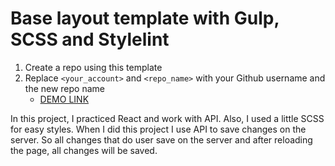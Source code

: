 # Base layout template with Gulp, SCSS and Stylelint
1. Create a repo using this template
1. Replace `<your_account>` and `<repo_name>` with your Github username and the new repo name
    - [DEMO LINK](https://M1k1ta.github.io/todo-app-with-api/)

In this project, I practiced React and work with API. Also, I used a little SCSS for easy styles. When I did this project I use API to save changes on the server. So all changes that do user save on the server and after reloading the page, all changes will be saved.
